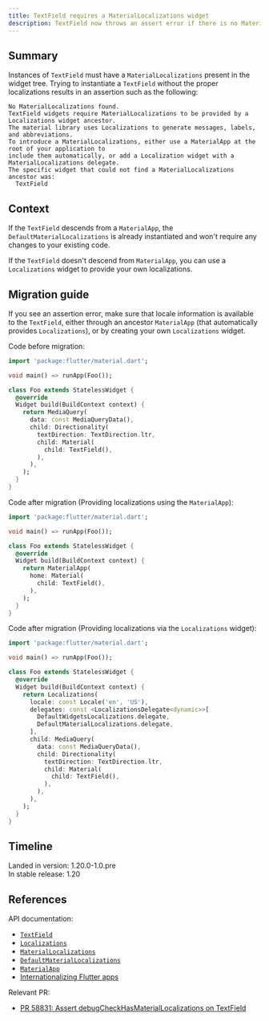 ```yaml
---
title: TextField requires a MaterialLocalizations widget
description: TextField now throws an assert error if there is no MaterialLocalizations widget in the widget tree.
---
```


## Summary

Instances of `TextField` must have a `MaterialLocalizations` present in the widget tree.
Trying to instantiate a `TextField` without the proper localizations results in an assertion such
as the following:

```
No MaterialLocalizations found.
TextField widgets require MaterialLocalizations to be provided by a Localizations widget ancestor.
The material library uses Localizations to generate messages, labels, and abbreviations.
To introduce a MaterialLocalizations, either use a MaterialApp at the root of your application to
include them automatically, or add a Localization widget with a MaterialLocalizations delegate.
The specific widget that could not find a MaterialLocalizations ancestor was:
  TextField
```

## Context

If the `TextField` descends from a `MaterialApp`, the
`DefaultMaterialLocalizations` is already instantiated
and won't require any changes to your existing code.

If the `TextField` doesn't descend from `MaterialApp`,
you can use a `Localizations` widget to
provide your own localizations.

## Migration guide

If you see an assertion error, make sure that locale information is available to the `TextField`,
either through an ancestor `MaterialApp` (that automatically provides `Localizations`), or by
creating your own `Localizations` widget.

Code before migration:

```dart
import 'package:flutter/material.dart';

void main() => runApp(Foo());

class Foo extends StatelessWidget {
  @override
  Widget build(BuildContext context) {
    return MediaQuery(
      data: const MediaQueryData(),
      child: Directionality(
        textDirection: TextDirection.ltr,
        child: Material(
          child: TextField(),
        ),
      ),
    );
  }
}
```

Code after migration (Providing localizations using the `MaterialApp`):

```dart
import 'package:flutter/material.dart';

void main() => runApp(Foo());

class Foo extends StatelessWidget {
  @override
  Widget build(BuildContext context) {
    return MaterialApp(
      home: Material(
        child: TextField(),
      ),
    );
  }
}
```

Code after migration (Providing localizations via the `Localizations` widget):

```dart
import 'package:flutter/material.dart';

void main() => runApp(Foo());

class Foo extends StatelessWidget {
  @override
  Widget build(BuildContext context) {
    return Localizations(
      locale: const Locale('en', 'US'),
      delegates: const <LocalizationsDelegate<dynamic>>[
        DefaultWidgetsLocalizations.delegate,
        DefaultMaterialLocalizations.delegate,
      ],
      child: MediaQuery(
        data: const MediaQueryData(),
        child: Directionality(
          textDirection: TextDirection.ltr,
          child: Material(
            child: TextField(),
          ),
        ),
      ),
    );
  }
}
```

## Timeline

Landed in version: 1.20.0-1.0.pre<br>
In stable release: 1.20

## References

API documentation:
* [`TextField`][]
* [`Localizations`][]
* [`MaterialLocalizations`][]
* [`DefaultMaterialLocalizations`][]
* [`MaterialApp`][]
* [Internationalizing Flutter apps][]


Relevant PR:
* [PR 58831: Assert debugCheckHasMaterialLocalizations on TextField][]

[`TextField`]: {{site.api}}/flutter/material/TextField-class.html
[`Localizations`]: {{site.api}}/flutter/widgets/Localizations-class.html
[`MaterialLocalizations`]: {{site.api}}/flutter/material/MaterialLocalizations-class.html
[`DefaultMaterialLocalizations`]: {{site.api}}/flutter/material/DefaultMaterialLocalizations-class.html
[`MaterialApp`]: {{site.api}}/flutter/material/MaterialApp-class.html
[Internationalizing Flutter apps]: {{site.url}}/accessibility-and-localization/internationalization
[PR 58831: Assert debugCheckHasMaterialLocalizations on TextField]: {{site.repo.flutter}}/pull/58831
